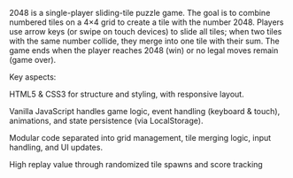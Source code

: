 2048 is a single-player sliding-tile puzzle game. The goal is to combine numbered tiles on a 4×4 grid to create a tile with the number 2048. Players use arrow keys (or swipe on touch devices) to slide all tiles; when two tiles with the same number collide, they merge into one tile with their sum. The game ends when the player reaches 2048 (win) or no legal moves remain (game over).

Key aspects:

HTML5 & CSS3 for structure and styling, with responsive layout.

Vanilla JavaScript handles game logic, event handling (keyboard & touch), animations, and state persistence (via LocalStorage).

Modular code separated into grid management, tile merging logic, input handling, and UI updates.

High replay value through randomized tile spawns and score tracking
